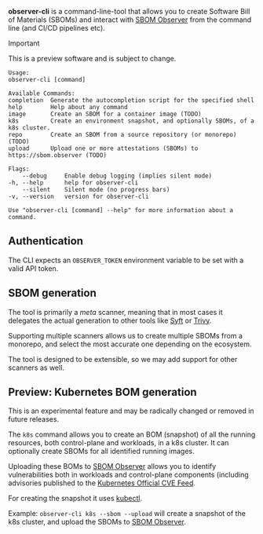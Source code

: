 **observer-cli** is a command-line-tool that allows you to create Software Bill of Materials (SBOMs) and interact with [SBOM Observer](https://sbom.observer) from the command line (and CI/CD pipelines etc).

> [!IMPORTANT]
> This is a preview software and is subject to change.

```
Usage:
observer-cli [command]

Available Commands:
completion  Generate the autocompletion script for the specified shell
help        Help about any command
image       Create an SBOM for a container image (TODO)
k8s         Create an environment snapshot, and optionally SBOMs, of a k8s cluster.
repo        Create an SBOM from a source repository (or monorepo) (TODO)
upload      Upload one or more attestations (SBOMs) to https://sbom.observer (TODO)

Flags:
    --debug     Enable debug logging (implies silent mode)
-h, --help      help for observer-cli
    --silent    Silent mode (no progress bars)
-v, --version   version for observer-cli

Use "observer-cli [command] --help" for more information about a command.
```

## Authentication

The CLI expects an `OBSERVER_TOKEN` environment variable to be set with a valid API token.


## SBOM generation

The tool is primarily a *meta* scanner, meaning that in most cases it delegates the actual generation to other tools like [Syft](https://github.com/anchore/syft) or [Trivy](https://github.com/aquasecurity/trivy).

Supporting multiple scanners allows us to create multiple SBOMs from a monorepo, and select the most accurate one depending on the ecosystem.

The tool is designed to be extensible, so we may add support for other scanners as well.


## Preview: Kubernetes BOM generation

This is an experimental feature and may be radically changed or removed in future releases.

The `k8s` command allows you to create an BOM (snapshot) of all the running resources, both control-plane and workloads, in a k8s cluster. It can optionally create SBOMs for all identified running images.

Uploading these BOMs to [SBOM Observer](https://sbom.observer) allows you to identify vulnerabilities both in workloads and control-plane components (including advisories published to the [Kubernetes Official CVE Feed](https://kubernetes.io/docs/reference/issues-security/official-cve-feed/).

For creating the snapshot it uses [kubectl](https://kubernetes.io/docs/reference/kubectl/overview/).

Example: `observer-cli k8s --sbom --upload` will create a snapshot of the k8s cluster, and upload the SBOMs to [SBOM Observer](https://sbom.observer).

